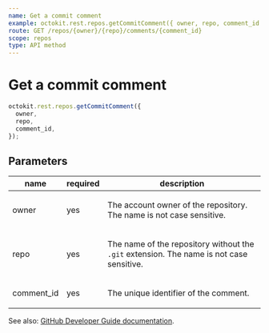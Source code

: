 ```yaml
---
name: Get a commit comment
example: octokit.rest.repos.getCommitComment({ owner, repo, comment_id })
route: GET /repos/{owner}/{repo}/comments/{comment_id}
scope: repos
type: API method
---
```


# Get a commit comment

```js
octokit.rest.repos.getCommitComment({
  owner,
  repo,
  comment_id,
});
```

## Parameters

<table>
  <thead>
    <tr>
      <th>name</th>
      <th>required</th>
      <th>description</th>
    </tr>
  </thead>
  <tbody>
    <tr><td>owner</td><td>yes</td><td>

The account owner of the repository. The name is not case sensitive.

</td></tr>
<tr><td>repo</td><td>yes</td><td>

The name of the repository without the `.git` extension. The name is not case sensitive.

</td></tr>
<tr><td>comment_id</td><td>yes</td><td>

The unique identifier of the comment.

</td></tr>
  </tbody>
</table>

See also: [GitHub Developer Guide documentation](https://docs.github.com/rest/commits/comments#get-a-commit-comment).
